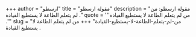+++
author = "ارسطو"
title = "مقولة ارسطو"
description = "مقولة ارسطو: من لم يتعلم الطاعة لا يستطيع القيادة ."
quote = '''من لم يتعلم الطاعة لا يستطيع القيادة .'''
slug = "من-لم-يتعلم-الطاعة-لا-يستطيع-القيادة"
+++
من لم يتعلم الطاعة لا يستطيع القيادة .
